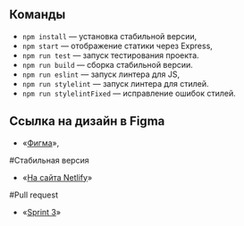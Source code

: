 ## Команды

- `npm install` — установка стабильной версии,
- `npm start` — отображение статики через Express,
- `npm run test` — запуск тестирования проекта.
- `npm run build` — сборка стабильной версии.
- `npm run eslint` — запуск линтера для JS,
- `npm run stylelint` — запуск линтера для стилей.
- `npm run stylelintFixed` — исправление ошибок стилей.

## Ссылка на дизайн в Figma
- «[Фигма](https://www.figma.com/file/YYEdDyBhdyXBsbkY9AANz5/yandex-messanger?node-id=0%3A1)»,

#Стабильная версия
- «[На сайта Netlify](https://tourmaline-sundae-a9df9c.netlify.app)»

#Pull request
- «[Sprint 3](https://github.com/Abrikosovp/middle.messenger.praktikum.yandex/pull/4 )»
